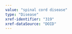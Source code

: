 ```yaml
---
value: "spinal cord disease"
type: "Disease"
xref-identifier: "319"
xref-dataSource: "DOID"
---
```

